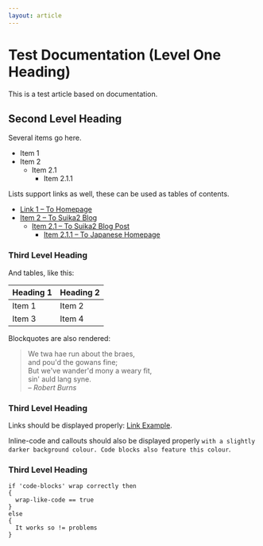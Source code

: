 ```yaml
---
layout: article
---
```


# Test Documentation (Level One Heading)

This is a test article based on documentation.

## Second Level Heading
Several items go here.
* Item 1
* Item 2
  * Item 2.1
    * Item 2.1.1

Lists support links as well, these can be used as tables of contents.
* [Link 1 – To Homepage](https://docs.suika2.com/)
* [Item 2 – To Suika2 Blog](https://blog.suika2.com/)
  * [Item 2.1 – To Suika2 Blog Post](https://blog.suika2.com/2022/10/25/blog-post-title-from-file-name.html)
    * [Item 2.1.1 – To Japanese Homepage](https://docs.suika2.com/jp/)

### Third Level Heading
And tables, like this:

| Heading 1 | Heading 2 |
|-----------|-----------|
| Item 1    | Item 2    |
| Item 3    | Item 4    |

Blockquotes are also rendered:

> We twa hae run about the braes,  
> and pou'd the gowans fine;  
> But we've wander'd mony a weary fit,  
> sin' auld lang syne.  
> – *Robert Burns*


### Third Level Heading
Links should be displayed properly: [Link Example](https://docs.suika2.com/).

Inline-code and callouts should also be displayed properly `with a slightly darker background colour. Code blocks also feature this colour`.

### Third Level Heading

```
if 'code-blocks' wrap correctly then
{
  wrap-like-code == true
}
else
{
  It works so != problems
}
```
